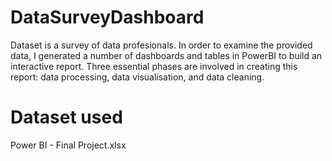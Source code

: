 # DataSurveyDashboard
Dataset is a survey of data profesionals. In order to examine the provided data, I generated a number of dashboards and tables in PowerBI to build an interactive report.  Three essential phases are involved in creating this report: data processing, data visualisation, and data cleaning. 

# Dataset used 
Power BI - Final Project.xlsx
